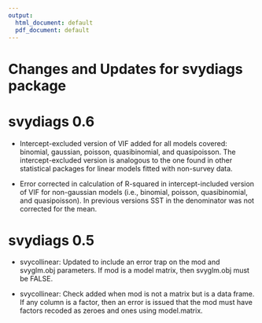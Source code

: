 ```yaml
---
output:
  html_document: default
  pdf_document: default
---
```

# Changes and Updates for svydiags package

# svydiags 0.6

*    Intercept-excluded version of VIF added for all models covered: binomial, gaussian, poisson, quasibinomial, and quasipoisson. The intercept-excluded version is analogous to the one found in other statistical packages for linear models fitted with non-survey data.

*    Error corrected in calculation of R-squared in intercept-included version of VIF for non-gaussian models (i.e., binomial, poisson, quasibinomial, and quasipoisson). In previous versions SST in the denominator was not corrected for the mean.

# svydiags 0.5

*    svycollinear: Updated to include an error trap on the mod and svyglm.obj parameters. If mod is a model matrix, then svyglm.obj must be FALSE.

*    svycollinear: Check added when mod is not a matrix but is a data frame. If any column is a factor, then an error is issued that the mod must have factors recoded as zeroes and ones using model.matrix.
